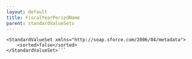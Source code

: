 ```yaml
---
layout: default
title: FiscalYearPeriodName
parent: standardValueSets
---
```


```<?xml version="1.0" encoding="UTF-8"?>
<StandardValueSet xmlns="http://soap.sforce.com/2006/04/metadata">
    <sorted>false</sorted>
</StandardValueSet>```
